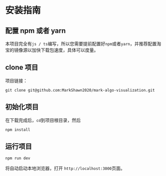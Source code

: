 # 安装指南

## 配置 npm 或者 yarn
本项目完全有`js / ts`编写，所以您需要提前配置好`npm`或者`yarn`，并推荐配置淘宝的镜像源以加快下载包速度，具体可以度量。

## clone 项目
项目链接：
```shell
git clone git@github.com:MarkShawn2020/mark-algo-visualization.git
```

## 初始化项目
在下载完成后，`cd`到项目根目录，然后
```shell
npm install
```

## 运行项目
```shell
npm run dev
```
将自动启动本地浏览器，打开
`http://localhost:3000`页面。




